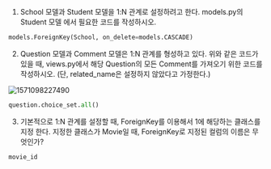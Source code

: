 1. School 모델과 Student 모델을 1:N 관계로 설정하려고 한다. models.py의 Student 모델
에서 필요한 코드를 작성하시오.

```python
models.ForeignKey(School, on_delete=models.CASCADE)
```



2. Question 모델과 Comment 모델은 1:N 관계를 형성하고 있다.
   위와 같은 코드가 있을 때, views.py에서 해당 Question의 모든 Comment를 가져오기
   위한 코드를 작성하시오. (단, related_name은 설정하지 않았다고 가정한다.)

![1571098227490](C:\Users\student\AppData\Roaming\Typora\typora-user-images\1571098227490.png)

```python
question.choice_set.all()
```



3. 기본적으로 1:N 관계를 설정할 때, ForeignKey를 이용해서 1에 해당하는 클래스를 지정
한다. 지정한 클래스가 Movie일 때, ForeignKey로 지정된 컬럼의 이름은 무엇인가?

```python
movie_id
```

